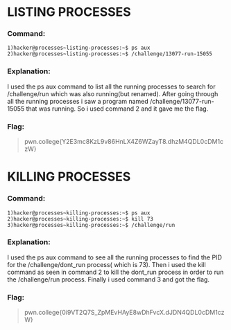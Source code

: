 # LISTING PROCESSES
### Command:
```
1)hacker@processes~listing-processes:~$ ps aux
2)hacker@processes~listing-processes:~$ /challenge/13077-run-15055
```
### Explanation:
I used the ps aux command to list all the running processes to search for /challenge/run which was also running(but renamed).
After going through all the running processes i saw a program named /challenge/13077-run-15055 that was running.
So i used command 2 and it gave me the flag.
### Flag:
>pwn.college{Y2E3mc8KzL9v86HnLX4Z6WZayT8.dhzM4QDL0cDM1czW}
# KILLING PROCESSES
### Command:
```
1)hacker@processes~killing-processes:~$ ps aux
2)hacker@processes~killing-processes:~$ kill 73
3)hacker@processes~killing-processes:~$ /challenge/run
```
### Explanation:
I used the ps aux command to see all the running processes to find the PID for the /challenge/dont_run process( which is 73).
Then i used the kill command as seen in command 2 to kill the dont_run process in order to run the /challenge/run process.
Finally i used command 3 and got the flag.
### Flag:
>pwn.college{0i9VT2Q7S_ZpMEvHAyE8wDhFvcX.dJDN4QDL0cDM1czW}
